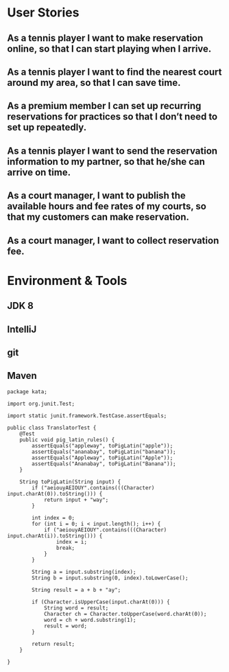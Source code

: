 # User Stories
## As a tennis player I want to make reservation online, so that I can start playing when I arrive.
## As a tennis player I want to find the nearest court around my area, so that I can save time.
## As a premium member I can set up recurring reservations for practices so that I don’t need to set up repeatedly.
## As a tennis player I want to send the reservation information to my partner, so that he/she can arrive on time.
## As a court manager, I want to publish the available hours and fee rates of my courts, so that my customers can make reservation.
## As a court manager, I want to collect reservation fee.

# Environment & Tools
## JDK 8
## IntelliJ
## git
## Maven

```
package kata;

import org.junit.Test;

import static junit.framework.TestCase.assertEquals;

public class TranslatorTest {
    @Test
    public void pig_latin_rules() {
        assertEquals("appleway", toPigLatin("apple"));
        assertEquals("ananabay", toPigLatin("banana"));
        assertEquals("Appleway", toPigLatin("Apple"));
        assertEquals("Ananabay", toPigLatin("Banana"));
    }

    String toPigLatin(String input) {
        if ("aeiouyAEIOUY".contains(((Character) input.charAt(0)).toString())) {
            return input + "way";
        }

        int index = 0;
        for (int i = 0; i < input.length(); i++) {
            if ("aeiouyAEIOUY".contains(((Character) input.charAt(i)).toString())) {
                index = i;
                break;
            }
        }

        String a = input.substring(index);
        String b = input.substring(0, index).toLowerCase();

        String result = a + b + "ay";

        if (Character.isUpperCase(input.charAt(0))) {
            String word = result;
            Character ch = Character.toUpperCase(word.charAt(0));
            word = ch + word.substring(1);
            result = word;
        }

        return result;
    }

}
```
